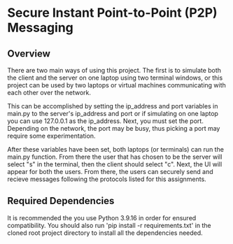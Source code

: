 # Secure Instant Point-to-Point (P2P) Messaging

## Overview
There are two main ways of using this project. The first is to simulate both the client and the server on one laptop using
two terminal windows, or this project can be used by two laptops or virtual machines communicating with each other over the network.

This can be accomplished by setting the ip_address and port variables in main.py to the server's ip_address and port or if simulating on one laptop you can use
127.0.0.1 as the ip_address. Next, you must set the port. Depending on the network, the port may be busy, thus picking a port may require some experimentation. 

After these variables have been set, both laptops (or terminals) can run the main.py function. From there the user that has chosen to be the server will select "s" in the terminal, then the client should select "c". Next, the UI will appear for both the users. From there, the users can securely send and recieve messages following the protocols listed for this assignments.

## Required Dependencies
It is recommended the you use Python 3.9.16 in order for ensured compatibility. You should also run 'pip install -r requirements.txt' in the cloned root project directory to install all the dependencies needed.

